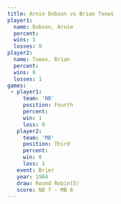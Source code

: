 ```yaml
---
title: Arnie Dobson vs Brian Toews
player1:             
  name: Dobson, Arnie
  percent:           
  wins: 1            
  losses: 0          
player2:             
  name: Toews, Brian 
  percent:           
  wins: 0            
  losses: 1          
games:
 - player1:          
     team: 'NB'      
     position: Fourth
     percent:        
     win: 1          
     loss: 0         
   player2:         
     team: 'MB'     
     position: Third
     percent:       
     win: 0         
     loss: 1        
   event: Brier        
   year: 1984          
   draw: Round Robin(5)
   score: NB 7 - MB 6  
---
```

